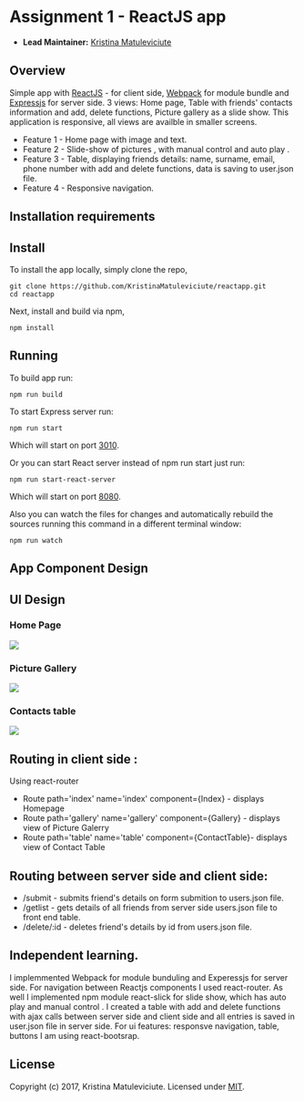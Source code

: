 
# Assignment 1 - ReactJS app

- __Lead Maintainer:__ [Kristina Matuleviciute][Lead]

## Overview
Simple app with [ReactJS] - for client side, [Webpack] for module bundle and [Expressjs] for server side.
3 views: Home page, Table with friends' contacts information and add, delete functions, Picture gallery as a slide show. This application is responsive, all views are availble in smaller screens.


 + Feature 1 - Home page with image and text.
 + Feature 2 - Slide-show of pictures , with manual control and auto play .
 + Feature 3 - Table, displaying friends details: name, surname, email, phone number with add and delete functions, data is saving to user.json file.
 + Feature 4 - Responsive navigation.

## Installation requirements

## Install

To install the app locally, simply clone the repo,

```
git clone https://github.com/KristinaMatuleviciute/reactapp.git
cd reactapp
```

Next, install and build via npm,

```
npm install
```

## Running

To build app run:

```
npm run build
```

To start Express server run:

```
npm run start
```

Which will start on port [3010].

Or you can start React server instead of npm run start just run:

```
npm run start-react-server
```

Which will start on port [8080].

Also you can watch the files for changes and automatically rebuild the sources running this command in a different terminal window:

```
npm run watch
```

## App Component Design

## UI Design

### Home Page
![][image1]

### Picture Gallery
![][image2]

### Contacts table
![][image3]

## Routing in client side :
Using react-router
+ Route path='index' name='index' component={Index} - displays Homepage
+ Route path='gallery' name='gallery' component={Gallery} - displays view of Picture Galerry
+ Route path='table' name='table' component={ContactTable}- displays view of Contact Table

## Routing between server side and client side:
+ /submit - submits friend's details on form submition to users.json file.
+ /getlist - gets details of all friends from server side users.json file to front end table.
+ /delete/:id - deletes friend's details by id from users.json file.


## Independent learning.

I implemmented Webpack for module bunduling and Experessjs for server side. For navigation between Reactjs components I used react-router.  As well I implemented npm module react-slick for slide show, which has auto play and manual control . I created a table with add and delete functions with ajax calls between server side and client side and all entries is saved in user.json file in server side. For ui features: responsve navigation, table, buttons I am using react-bootsrap.

## License

Copyright (c) 2017, Kristina Matuleviciute. Licensed under [MIT].


[image1]:./client/assets/img/homepage.jpg
[image2]:./client/assets/img/galerry.jpg
[image3]:./client/assets/img/table.jpg
[Lead]: https://github.com/KristinaMatuleviciute
[3010]: http://localhost:3010/
[8080]: http://localhost:8080/
[mit]: ./LICENSE
[ReactJS]: https://facebook.github.io/react/
[Webpack]: https://webpack.github.io/
[Expressjs]: https://expressjs.com/
